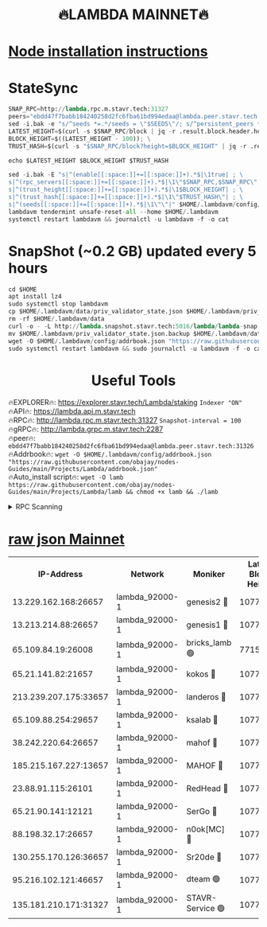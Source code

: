 <h1 align="center"> 🔥LAMBDA MAINNET🔥</h1>


[Node installation instructions](https://github.com/obajay/nodes-Guides/tree/main/Projects/Lambda)
=


# StateSync
```python
SNAP_RPC=http://lambda.rpc.m.stavr.tech:31327
peers="ebdd47f7babb184240258d2fc6fba61bd994edaa@lambda.peer.stavr.tech:31326" 
sed -i.bak -e "s/^seeds *=.*/seeds = \"$SEEDS\"/; s/^persistent_peers *=.*/persistent_peers = \"$PEERS\"/" $HOME/.lambdavm/config/config.toml
LATEST_HEIGHT=$(curl -s $SNAP_RPC/block | jq -r .result.block.header.height); \
BLOCK_HEIGHT=$((LATEST_HEIGHT - 100)); \
TRUST_HASH=$(curl -s "$SNAP_RPC/block?height=$BLOCK_HEIGHT" | jq -r .result.block_id.hash)

echo $LATEST_HEIGHT $BLOCK_HEIGHT $TRUST_HASH

sed -i.bak -E "s|^(enable[[:space:]]+=[[:space:]]+).*$|\1true| ; \
s|^(rpc_servers[[:space:]]+=[[:space:]]+).*$|\1\"$SNAP_RPC,$SNAP_RPC\"| ; \
s|^(trust_height[[:space:]]+=[[:space:]]+).*$|\1$BLOCK_HEIGHT| ; \
s|^(trust_hash[[:space:]]+=[[:space:]]+).*$|\1\"$TRUST_HASH\"| ; \
s|^(seeds[[:space:]]+=[[:space:]]+).*$|\1\"\"|" $HOME/.lambdavm/config/config.toml
lambdavm tendermint unsafe-reset-all --home $HOME/.lambdavm
systemctl restart lambdavm && journalctl -u lambdavm -f -o cat

```
# SnapShot (~0.2 GB) updated every 5 hours
```python
cd $HOME
apt install lz4
sudo systemctl stop lambdavm
cp $HOME/.lambdavm/data/priv_validator_state.json $HOME/.lambdavm/priv_validator_state.json.backup
rm -rf $HOME/.lambdavm/data
curl -o - -L http://lambda.snapshot.stavr.tech:5016/lambda/lambda-snap.tar.lz4 | lz4 -c -d - | tar -x -C $HOME/.lambdavm --strip-components 2
mv $HOME/.lambdavm/priv_validator_state.json.backup $HOME/.lambdavm/data/priv_validator_state.json
wget -O $HOME/.lambdavm/config/addrbook.json "https://raw.githubusercontent.com/obajay/nodes-Guides/main/Projects/Lambda/addrbook.json"
sudo systemctl restart lambdavm && sudo journalctl -u lambdavm -f -o cat
```
 <h1 align="center"> Useful Tools</h1>

🔥EXPLORER🔥:      https://explorer.stavr.tech/Lambda/staking	        `Indexer "ON"` \
🔥API🔥: 			 		 https://lambda.api.m.stavr.tech \
🔥RPC🔥:           http://lambda.rpc.m.stavr.tech:31327	              `Snapshot-interval = 100` \
🔥gRPC🔥:          http://lambda.grpc.m.stavr.tech:2287 \
🔥peer🔥:					 `ebdd47f7babb184240258d2fc6fba61bd994edaa@lambda.peer.stavr.tech:31326` \
🔥Addrbook🔥:    ```wget -O $HOME/.lambdavm/config/addrbook.json "https://raw.githubusercontent.com/obajay/nodes-Guides/main/Projects/Lambda/addrbook.json"``` \
🔥Auto_install script🔥: ```wget -O lamb https://raw.githubusercontent.com/obajay/nodes-Guides/main/Projects/Lambda/lamb && chmod +x lamb && ./lamb```


<details>
<summary>RPC Scanning</summary>

<h2 align="center"> We scan nodes in real time every 4 hours. And we provide the final result of RPC endpoints.
We cannot influence the operation of these nodes in any way. </h2>


```python
If Voting Power is higher than 0 --> then the Node is a validator of the network and may be subject to attack and be a potential threat to the chain.
```
```python
We marked such validators with a red symbol
```

</details>

[raw json Mainnet](https://rpc-check.lambm.stavr.tech/lambm/rpc-lambm-result.json)
=


<table><tr><th>IP-Address</th><th>Network</th><th>Moniker</th><th>Latest Block Height</th><th>Earliest Block Height</th><th>Catching Up</th><th>Tx Index</th><th>Voting Power</th><th>Scan Time</th></tr><tr><td>13.229.162.168:26657</td><td>lambda_92000-1</td><td>genesis2 🔴</td><td>10779336</td><td>1</td><td>False</td><td>on</td><td>16647211</td><td>2023-12-27T04:35:37.276067976UTC</td></tr><tr><td>13.213.214.88:26657</td><td>lambda_92000-1</td><td>genesis1 🔴</td><td>10779336</td><td>1</td><td>False</td><td>on</td><td>107835</td><td>2023-12-27T04:35:41.653850385UTC</td></tr><tr><td>65.109.84.19:26008</td><td>lambda_92000-1</td><td>bricks_lamb 🟢</td><td>7715743</td><td>7581001</td><td>False</td><td>on</td><td>0</td><td>2023-12-27T04:35:51.024627613UTC</td></tr><tr><td>65.21.141.82:21657</td><td>lambda_92000-1</td><td>kokos 🔴</td><td>10779337</td><td>7716001</td><td>False</td><td>off</td><td>546765</td><td>2023-12-27T04:35:44.073313269UTC</td></tr><tr><td>213.239.207.175:33657</td><td>lambda_92000-1</td><td>landeros 🔴</td><td>10779334</td><td>8136001</td><td>False</td><td>off</td><td>1251298</td><td>2023-12-27T04:35:31.337153956UTC</td></tr><tr><td>65.109.88.254:29657</td><td>lambda_92000-1</td><td>ksalab 🔴</td><td>10779338</td><td>8715001</td><td>False</td><td>on</td><td>504332</td><td>2023-12-27T04:35:47.268116670UTC</td></tr><tr><td>38.242.220.64:26657</td><td>lambda_92000-1</td><td>mahof 🔴</td><td>10779334</td><td>10131001</td><td>False</td><td>off</td><td>770350</td><td>2023-12-27T04:35:24.560947117UTC</td></tr><tr><td>185.215.167.227:13657</td><td>lambda_92000-1</td><td>MAHOF 🔴</td><td>10779336</td><td>10134001</td><td>False</td><td>on</td><td>2051510</td><td>2023-12-27T04:35:40.713545074UTC</td></tr><tr><td>23.88.91.115:26101</td><td>lambda_92000-1</td><td>RedHead 🔴</td><td>10779335</td><td>10679335</td><td>False</td><td>off</td><td>553202</td><td>2023-12-27T04:35:32.150255911UTC</td></tr><tr><td>65.21.90.141:12121</td><td>lambda_92000-1</td><td>SerGo 🔴</td><td>10779338</td><td>10679338</td><td>False</td><td>off</td><td>10571729</td><td>2023-12-27T04:35:47.669093835UTC</td></tr><tr><td>88.198.32.17:26657</td><td>lambda_92000-1</td><td>n0ok[MC] 🔴</td><td>10779339</td><td>10679339</td><td>False</td><td>off</td><td>1578630</td><td>2023-12-27T04:35:50.645169191UTC</td></tr><tr><td>130.255.170.126:36657</td><td>lambda_92000-1</td><td>Sr20de 🔴</td><td>10779335</td><td>10715001</td><td>False</td><td>off</td><td>671452</td><td>2023-12-27T04:35:31.855781320UTC</td></tr><tr><td>95.216.102.121:46657</td><td>lambda_92000-1</td><td>dteam 🟢</td><td>10779338</td><td>10772001</td><td>False</td><td>off</td><td>0</td><td>2023-12-27T04:35:46.900693997UTC</td></tr><tr><td>135.181.210.171:31327</td><td>lambda_92000-1</td><td>STAVR-Service 🟢</td><td>10779338</td><td>10776001</td><td>False</td><td>on</td><td>0</td><td>2023-12-27T04:35:46.455259012UTC</td></tr></table>
